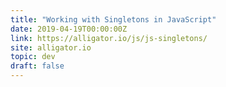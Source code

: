 ```yaml
---
title: "Working with Singletons in JavaScript"
date: 2019-04-19T00:00:00Z
link: https://alligator.io/js/js-singletons/
site: alligator.io
topic: dev
draft: false
---
```

